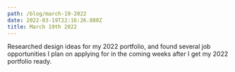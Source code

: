 ```yaml
---
path: /blog/march-19-2022
date: 2022-03-19T22:16:26.880Z
title: March 19th 2022
---
```

Researched design ideas for my 2022 portfolio, and found several job opportunities I plan on applying for in the coming weeks after I get my 2022 portfolio ready.